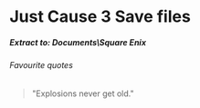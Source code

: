 # Just Cause 3 Save files
 
##### Extract to: Documents\Square Enix

###### Favourite quotes
> "Explosions never get old."